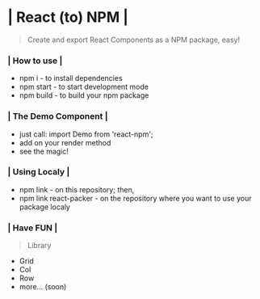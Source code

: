 # | React (to) NPM |

> Create and export React Components as a NPM package, easy!

### | How to use |

- npm i - to install dependencies
- npm start - to start development mode
- npm build - to build your npm package

### | The Demo Component |

- just call: import Demo from 'react-npm';
- add <Demo/> on your render method
- see the magic!

### | Using Localy |

- npm link - on this repository; then,
- npm link react-packer - on the repository where you want to use your package localy

### | Have FUN |

> Library

- Grid
- Col
- Row
- more...
(soon)